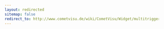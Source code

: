```yaml
---
layout: redirected
sitemap: false
redirect_to: http://www.cometvisu.de/wiki/CometVisu/Widget/multitrigger/en
---
```


